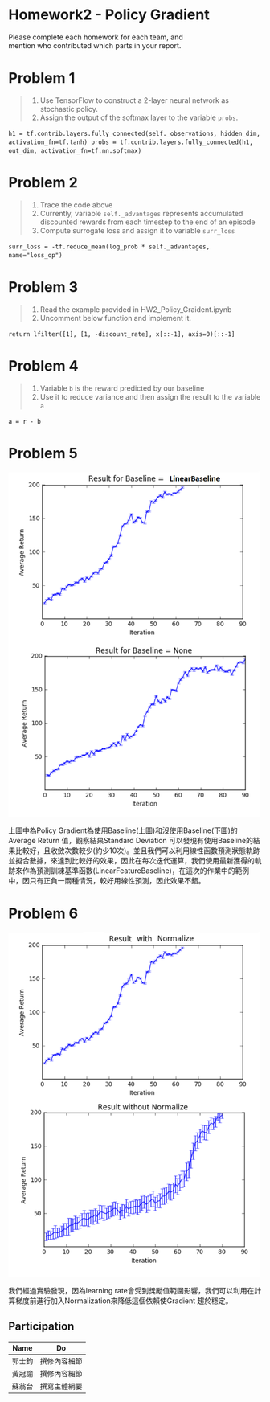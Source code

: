 # Homework2 - Policy Gradient 
Please complete each homework for each team, and <br>
mention who contributed which parts in your report.


# Problem 1

>1. Use TensorFlow to construct a 2-layer neural network as stochastic policy.
>2. Assign the output of the softmax layer to the variable `probs`.

`h1 = tf.contrib.layers.fully_connected(self._observations, hidden_dim, activation_fn=tf.tanh)
probs = tf.contrib.layers.fully_connected(h1, out_dim, activation_fn=tf.nn.softmax)`

# Problem 2
>1. Trace the code above
>2. Currently, variable `self._advantages` represents accumulated discounted rewards
>from each timestep to the end of an episode
>3. Compute surrogate loss and assign it to variable `surr_loss`

`surr_loss = -tf.reduce_mean(log_prob * self._advantages, name="loss_op")`

# Problem 3
>1. Read the example provided in HW2_Policy_Graident.ipynb
>2. Uncomment below function and implement it.

`return lfilter([1], [1, -discount_rate], x[::-1], axis=0)[::-1]`

# Problem 4
>1. Variable `b` is the reward predicted by our baseline
>2. Use it to reduce variance and then assign the result to the variable `a`

`a = r - b`

# Problem 5
<img src=/pic.PNG width=500 />

上圖中為Policy Gradient為使用Baseline(上圖)和沒使用Baseline(下圖)的 Average Return 值，觀察結果Standard Deviation 可以發現有使用Baseline的結果比較好，且收斂次數較少(約少10次)。並且我們可以利用線性函數預測狀態軌跡並擬合數據，來達到比較好的效果，因此在每次迭代運算，我們使用最新獲得的軌跡來作為預測訓練基準函數(LinearFeatureBaseline)，在這次的作業中的範例中，因只有正負一兩種情況，較好用線性預測，因此效果不錯。


# Problem 6
<img src=/pic2.PNG width=500 />

我們經過實驗發現，因為learning rate會受到獎勵值範圍影響，我們可以利用在計算梯度前進行加入Normalization來降低這個依賴使Gradient 趨於穩定。

## Participation
| Name | Do |
| :---: | :---: |
| 郭士鈞 | 撰修內容細節 |
| 黃冠諭 | 撰修內容細節 |
| 蘇翁台 | 撰寫主體綱要 |

